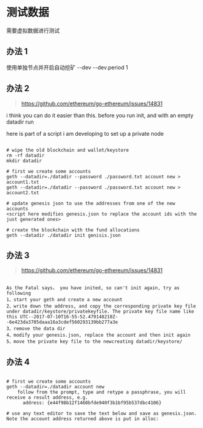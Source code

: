 # 测试数据

需要虚拟数据进行测试

## 办法 1

使用单独节点并开启自动挖矿 --dev --dev.period 1

## 办法 2

> https://github.com/ethereum/go-ethereum/issues/14831

i think you can do it easier than this. before you run init, and with an empty datadir run

here is part of a script i am developing to set up a private node

```text

# wipe the old blockchain and wallet/keystore
rm -rf datadir 
mkdir datadir

# first we create some accounts
geth --datadir=./datadir --password ./password.txt account new > account1.txt
geth --datadir=./datadir --password ./password.txt account new > account2.txt

# update genesis json to use the addresses from one of the new accounts
<script here modifies genesis.json to replace the account ids with the just generated ones>

# create the blockchain with the fund allocations
geth --datadir ./datadir init genisis.json

```

## 办法 3

> https://github.com/ethereum/go-ethereum/issues/14831

```text

As the Fatal says， you have inited, so can't init again, try as following
1、start your geth and create a new account
2、write down the address, and copy the corresponding private key file under datadir/keystore/privatekeyfile. The private key file name like this UTC--2017-07-10T16-55-52.479148210Z--6e423da3705daaa16a3cdef560293139bb277a3e
3、remove the data dir
4、modify your genesis.json, replace the account and then init again
5、move the private key file to the newcreating datadir/keystore/ 

```

## 办法 4

```text

# first we create some accounts
geth --datadir=./datadir account new
    follow from the prompt, type and retype a passphrase, you will receive a result address, e.g. 
      address: {e44f98b12f1460bfde940f3b1bf95b537dbc4106}

# use any text editor to save the text below and save as genesis.json. Note the account address returned above is put in alloc:

```